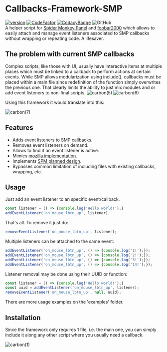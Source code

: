# Callbacks-Framework-SMP
[![version][version_badge]][changelog]
[![CodeFactor][codefactor_badge]](https://www.codefactor.io/repository/github/regorxxx/Callbacks-Framework-SMP/overview/main)
[![CodacyBadge][codacy_badge]](https://www.codacy.com/gh/regorxxx/Callbacks-Framework-SMP/dashboard?utm_source=github.com&amp;utm_medium=referral&amp;utm_content=regorxxx/Callbacks-Framework-SMPP&amp;utm_campaign=Badge_Grade)
![GitHub](https://img.shields.io/github/license/regorxxx/Callbacks-Framework-SMP)  
A helper script for [Spider Monkey Panel](https://theqwertiest.github.io/foo_spider_monkey_panel) and [foobar2000](https://www.foobar2000.org) which allows to easily attach and manage event listeners associated to SMP callbacks without wrapping or repeating code.  A lifesaver. 

## The problem with current SMP callbacks
Complex scripts, like those with UI, usually have interactive items at multiple places which must be linked to a callback to perform actions at certain events. While SMP allows modularization using include(), callbacks must be placed within a main file since redefinition of the function simply overwrites the previous one. That clearly limits the ability to just mix modules and or add event listeners to non-final scripts.
![carbon(5)](https://user-images.githubusercontent.com/83307074/181040854-b05abb1d-c49e-42c8-83c2-94b847485a57.png)
![carbon(6)](https://user-images.githubusercontent.com/83307074/181041496-78448af2-8147-443e-a0f0-2f0109b71658.png)

Using this framework it would translate into this:

![carbon(7)](https://user-images.githubusercontent.com/83307074/181042039-6813117b-ea2c-485e-a131-86c7565fd695.png)

## Features
- Adds event listeners to SMP callbacks.
- Removes event listeners on demand.
- Allows to find if an event listener is active.
- Mimics [mozilla implementation](https://developer.mozilla.org/es/docs/Web/API/EventTarget/removeEventListener).
- Implements [SPM planned design](https://github.com/TheQwertiest/foo_spider_monkey_panel/projects/1).
- Bypasses common limitation of including files with existing callbacks, wrapping, etc.

## Usage
Just add an event listener to an specific event/callback.
```javascript
const listener = () => {console.log('Hello world!');}
addEventListener('on_mouse_lbtn_up', listener);
```

That's all. To remove it just do:
```javascript
removeEventListener('on_mouse_lbtn_up', listener);
```

Multiple listeners can be attached to the same event:
```javascript
addEventListener('on_mouse_lbtn_up', () => {console.log('1!');});
addEventListener('on_mouse_lbtn_up', () => {console.log('2!');});
addEventListener('on_mouse_lbtn_up', () => {console.log('3!');});
addEventListener('on_mouse_lbtn_up', () => {console.log('14!');});
```

Listener removal may be done using their UUID or function:
```javascript
const listener = () => {console.log('Hello world!');}
const uuid = addEventListener('on_mouse_lbtn_up', listener);
removeEventListener('on_mouse_lbtn_up', null, uuid);
```

There are more usage examples on the 'examples' folder.

## Installation
Since the framework only requires 1 file, i.e. the main one, you can simply include it along any other script where you usually need a callback.

![carbon(1)](https://user-images.githubusercontent.com/83307074/181011693-6f737dc4-0a86-4e2a-be2a-aa168128f1b1.png)

[changelog]: CHANGELOG.md
[version_badge]: https://img.shields.io/github/release/regorxxx/Callbacks-Framework-SMP.svg
[codacy_badge]: https://api.codacy.com/project/badge/Grade/3e59f8dccd204721a7801197d6c336ed
[codefactor_badge]: https://www.codefactor.io/repository/github/regorxxx/Callbacks-Framework-SMP/badge/main
